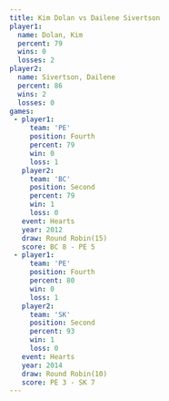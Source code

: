 ```yaml
---
title: Kim Dolan vs Dailene Sivertson
player1:                  
  name: Dolan, Kim        
  percent: 79             
  wins: 0                 
  losses: 2               
player2:                  
  name: Sivertson, Dailene
  percent: 86             
  wins: 2                 
  losses: 0               
games:
 - player1:          
     team: 'PE'      
     position: Fourth
     percent: 79     
     win: 0          
     loss: 1         
   player2:          
     team: 'BC'      
     position: Second
     percent: 79     
     win: 1          
     loss: 0         
   event: Hearts        
   year: 2012           
   draw: Round Robin(15)
   score: BC 8 - PE 5   
 - player1:          
     team: 'PE'      
     position: Fourth
     percent: 80     
     win: 0          
     loss: 1         
   player2:          
     team: 'SK'      
     position: Second
     percent: 93     
     win: 1          
     loss: 0         
   event: Hearts        
   year: 2014           
   draw: Round Robin(10)
   score: PE 3 - SK 7   
---
```

